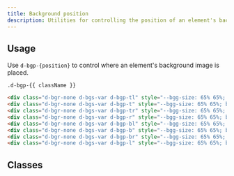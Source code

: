 ```yaml
---
title: Background position
description: Utilities for controlling the position of an element's background image.
---
```


## Usage

Use `d-bgp-{position}` to control where an element's background image is placed.

<code-well-header class="d-fl-col4 d-fw-wrap d-flg12 d-p12 d-bgc-purple-100 d-bgo50" custom>
  <div class="d-d-flex d-fd-column d-ai-center d-stack4" v-for="{ className } in positions">
      <div
        class="d-fl-center d-w128 d-h128 d-bgc-purple-300 d-bar8 d-bc-purple-200 d-of-hidden d-bgr-none d-bgs-var" style="--bgg-size: 65% 65%; background-image: url('https://cdn.jpegmini.com/user/images/slider_puffin_before_mobile.jpg');"
        :class="`d-bgp-${className}`"
      >
      </div>
      <code>.d-bgp-{{ className }}</code>
  </div>
</code-well-header>

```html
<div class="d-bgr-none d-bgs-var d-bgp-tl" style="--bgg-size: 65% 65%; background-image: url(...);">...</div>
<div class="d-bgr-none d-bgs-var d-bgp-t" style="--bgg-size: 65% 65%; background-image: url(...);">...</div>
<div class="d-bgr-none d-bgs-var d-bgp-tr" style="--bgg-size: 65% 65%; background-image: url(...);">...</div>
<div class="d-bgr-none d-bgs-var d-bgp-r" style="--bgg-size: 65% 65%; background-image: url(...);">...</div>
<div class="d-bgr-none d-bgs-var d-bgp-bl" style="--bgg-size: 65% 65%; background-image: url(...);">...</div>
<div class="d-bgr-none d-bgs-var d-bgp-b" style="--bgg-size: 65% 65%; background-image: url(...);">...</div>
<div class="d-bgr-none d-bgs-var d-bgp-br" style="--bgg-size: 65% 65%; background-image: url(...);">...</div>
<div class="d-bgr-none d-bgs-var d-bgp-l" style="--bgg-size: 65% 65%; background-image: url(...);">...</div>
```

<script setup>
  import { positions } from '@data/backgrounds.json';
</script>

## Classes

<utility-class-table>
  <template #content>
    <tbody>
      <tr v-for="{ className, output } in positions">
          <th scope="row" class="d-code--sm d-fc-purple-400">.d-bgp-{{ className }}</th>
          <td class="d-code--sm">
            background-position: {{ output }} !important;
          </td>
      </tr>
    </tbody>
  </template>
</utility-class-table>
